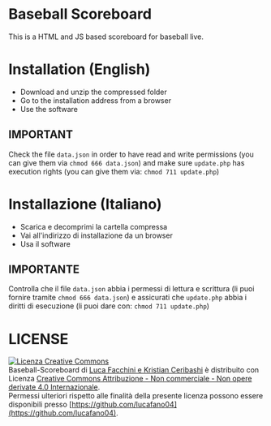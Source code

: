 # Baseball Scoreboard
This is a HTML and JS based scoreboard for baseball live.

# Installation (English)
- Download and unzip the compressed folder
- Go to the installation address from a browser 
- Use the software
## IMPORTANT
Check the file `data.json` in order to have read and write permissions (you can give them via `chmod 666 data.json`) and make sure `update.php` has execution rights (you can give them via: `chmod 711 update.php`)

# Installazione (Italiano)
- Scarica e decomprimi la cartella compressa
- Vai all'indirizzo di installazione da un browser
- Usa il software
## IMPORTANTE
Controlla che il file `data.json` abbia i permessi di lettura e scrittura (li puoi fornire tramite `chmod 666 data.json`) e assicurati che `update.php` abbia i diritti di esecuzione (li puoi dare con: `chmod 711 update.php`)
# LICENSE
[![Licenza Creative Commons](https://i.creativecommons.org/l/by-nc-nd/4.0/88x31.png)](http://creativecommons.org/licenses/by-nc-nd/4.0/)  
<span xmlns:dct="http://purl.org/dc/terms/" property="dct:title">Baseball-Scoreboard</span> di [Luca Facchini e Kristian Ceribashi](https://github.com/luca-ceri/) è distribuito con Licenza [Creative Commons Attribuzione - Non commerciale - Non opere derivate 4.0 Internazionale](http://creativecommons.org/licenses/by-nc-nd/4.0/).  
Permessi ulteriori rispetto alle finalità della presente licenza possono essere disponibili presso [https://github.com/lucafano04](https://github.com/lucafano04).
